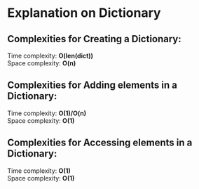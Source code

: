 # Explanation on Dictionary
## Complexities for Creating a Dictionary:
Time complexity: **O(len(dict))**  
Space complexity: **O(n)**

## Complexities for Adding elements in a Dictionary:
Time complexity: **O(1)/O(n)**  
Space complexity: **O(1)**

## Complexities for Accessing elements in a Dictionary:
Time complexity: **O(1)**  
Space complexity: **O(1)**